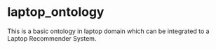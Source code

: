 # laptop_ontology
This is a basic ontology in laptop domain which can be integrated to a Laptop Recommender System.
